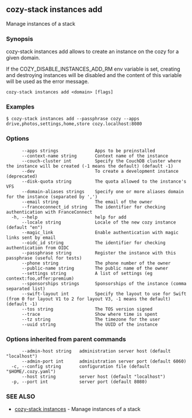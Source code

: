 ## cozy-stack instances add

Manage instances of a stack

### Synopsis


cozy-stack instances add allows to create an instance on the cozy for a
given domain.

If the COZY_DISABLE_INSTANCES_ADD_RM env variable is set, creating and
destroying instances will be disabled and the content of this variable will
be used as the error message.


```
cozy-stack instances add <domain> [flags]
```

### Examples

```
$ cozy-stack instances add --passphrase cozy --apps drive,photos,settings,home,store cozy.localhost:8080
```

### Options

```
      --apps strings              Apps to be preinstalled
      --context-name string       Context name of the instance
      --couch-cluster int         Specify the CouchDB cluster where the instance will be created (-1 means the default) (default -1)
      --dev                       To create a development instance (deprecated)
      --disk-quota string         The quota allowed to the instance's VFS
      --domain-aliases strings    Specify one or more aliases domain for the instance (separated by ',')
      --email string              The email of the owner
      --franceconnect_id string   The identifier for checking authentication with FranceConnect
  -h, --help                      help for add
      --locale string             Locale of the new cozy instance (default "en")
      --magic_link                Enable authentication with magic links sent by email
      --oidc_id string            The identifier for checking authentication from OIDC
      --passphrase string         Register the instance with this passphrase (useful for tests)
      --phone string              The phone number of the owner
      --public-name string        The public name of the owner
      --settings string           A list of settings (eg context:foo,offer:premium)
      --sponsorships strings      Sponsorships of the instance (comma separated list)
      --swift-layout int          Specify the layout to use for Swift (from 0 for layout V1 to 2 for layout V3, -1 means the default) (default -1)
      --tos string                The TOS version signed
      --trace                     Show where time is spent
      --tz string                 The timezone for the user
      --uuid string               The UUID of the instance
```

### Options inherited from parent commands

```
      --admin-host string   administration server host (default "localhost")
      --admin-port int      administration server port (default 6060)
  -c, --config string       configuration file (default "$HOME/.cozy.yaml")
      --host string         server host (default "localhost")
  -p, --port int            server port (default 8080)
```

### SEE ALSO

* [cozy-stack instances](cozy-stack_instances.md)	 - Manage instances of a stack

